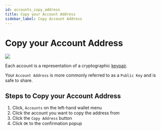 ```yaml
---
id: accounts_copy_address
title: Copy your Account Address
sidebar_label: Copy Account Address
---
```

# Copy your Account Address

![](/img/wallet/gif/1.0.0_account_copy_address.gif)

Each account is a representation of a cryptographic <u>[keypair](/accounts_linked_overview)</u>.

Your `Account Address` is more commonly referred to as a `Public Key` and is safe to share.

## Steps to Copy your Account Address
1. Click, `Accounts` on the left-hand wallet menu
2. Click the account you want to copy the address from
3. Click the `Copy Address` button
4. Click `OK` to the confirmation popup